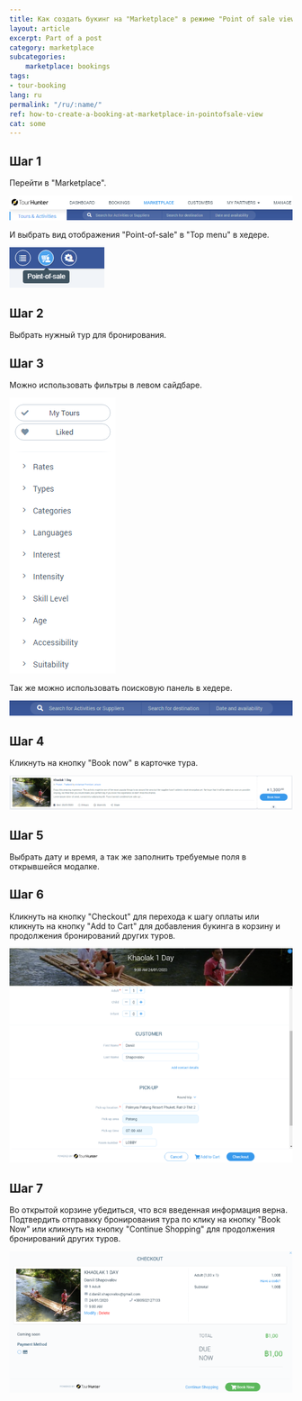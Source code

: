 ```yaml
---
title: Как создать букинг на "Marketplace" в режиме "Point of sale view"?
layout: article
excerpt: Part of a post
category: marketplace
subcategories:
    marketplace: bookings
tags:
- tour-booking
lang: ru
permalink: "/ru/:name/"
ref: how-to-create-a-booking-at-marketplace-in-pointofsale-view
cat: some
---
```


## **Шаг 1**

Перейти в "Marketplace".

![How_to_create_a_booking_at_marketplace_in_listview1](/assets/images/how_to_create_a_booking_at_marketplace_in_listview1.png)

И выбрать вид отображения "Point-of-sale" в "Top menu" в хедере.

![How_to_create_a_booking_at_marketplace_in_pointofsaleview1](/assets/images/how_to_create_a_booking_at_marketplace_in_pointofsaleview1.png)

## **Шаг 2**

Выбрать нужный тур для бронирования.

## **Шаг 3**

Можно использовать фильтры в левом сайдбаре.

![How_to_create_a_booking_at_marketplace_in_listview3](/assets/images/how_to_create_a_booking_at_marketplace_in_listview3.png)

Так же можно использовать поисковую панель в хедере.

![How_to_create_a_booking_at_marketplace_in_listview4](/assets/images/how_to_create_a_booking_at_marketplace_in_listview4.png)

## **Шаг 4**

Кликнуть на кнопку "Book now" в карточке тура.

![How_to_create_a_booking_at_marketplace_in_listview6](/assets/images/how_to_create_a_booking_at_marketplace_in_listview6.png)

## **Шаг 5**

Выбрать дату и время, а так же заполнить требуемые поля в открывшейся модалке.

## **Шаг 6**

Кликнуть на кнопку "Checkout" для перехода к шагу оплаты или кликнуть на кнопку "Add to Cart" для добавления букинга в корзину и продолжения бронирований других туров.

![How_to_create_a_booking_at_marketplace_in_pointofsaleview2](/assets/images/how_to_create_a_booking_at_marketplace_in_pointofsaleview2.png)

## **Шаг 7**

Во открытой корзине убедиться, что вся введенная информация верна. Подтвердить отправкку бронирования тура по клику на кнопку "Book Now" или кликнуть на кнопку "Continue Shopping" для продолжения бронирований других туров.

![How_to_create_a_booking_at_marketplace_in_pointofsaleview3](/assets/images/how_to_create_a_booking_at_marketplace_in_pointofsaleview3.png)
